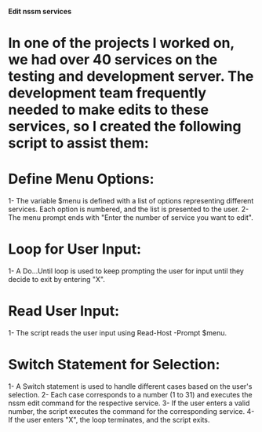 **Edit nssm services**
# In one of the projects I worked on, we had over 40 services on the testing and development server. The development team frequently needed to make edits to these services, so I created the following script to assist them:

# Define Menu Options:
1- The variable $menu is defined with a list of options representing different services. Each option is numbered, and the list is presented to the user.
2- The menu prompt ends with "Enter the number of service you want to edit".

# Loop for User Input:
1- A Do...Until loop is used to keep prompting the user for input until they decide to exit by entering "X".

# Read User Input:
1- The script reads the user input using Read-Host -Prompt $menu.

# Switch Statement for Selection:
1- A Switch statement is used to handle different cases based on the user's selection.
2- Each case corresponds to a number (1 to 31) and executes the nssm edit command for the respective service.
3- If the user enters a valid number, the script executes the command for the corresponding service.
4- If the user enters "X", the loop terminates, and the script exits.